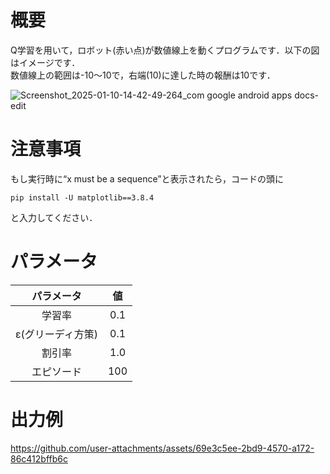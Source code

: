 # 概要
Q学習を用いて，ロボット(赤い点)が数値線上を動くプログラムです．以下の図はイメージです．  
数値線上の範囲は-10〜10で，右端(10)に達した時の報酬は10です．
  
  
![Screenshot_2025-01-10-14-42-49-264_com google android apps docs-edit](https://github.com/user-attachments/assets/4087b09b-3363-4aac-8fdf-55aac404ff51)


# 注意事項
もし実行時に“x must be a sequence”と表示されたら，コードの頭に  
```
pip install -U matplotlib==3.8.4
```
と入力してください．


#  パラメータ

| パラメータ | 値 |
|:----:|:----:| 
| 学習率 | 0.1 |
| ε(グリーディ方策) | 0.1 |
| 割引率 | 1.0 |
| エピソード | 100 |

# 出力例
https://github.com/user-attachments/assets/69e3c5ee-2bd9-4570-a172-86c412bffb6c
